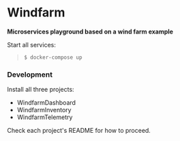 # Windfarm

**Microservices playground based on a wind farm example**

Start all services:
> `$ docker-compose up`

### Development

Install all three projects:
- WindfarmDashboard
- WindfarmInventory
- WindfarmTelemetry

Check each project's README for how to proceed.